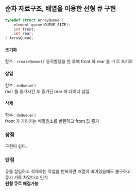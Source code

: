 ## 순차 자료구조, 배열을 이용한 선형 큐 구현

``` c
typedef struct ArrayQueue {
    element queue[QUEUE_SIZE];
    int front;
    int rear;
} ArrayQueue;
```

#### 초기화
함수 : `createQueue()`
동적할당을 한 후에 front 와 rear 를 -1 로 초기화


#### 삽입
함수 : `enQueue()`  
rear 를 증가시킨 후 증가된 rear 에 데이터 삽입

#### 삭제
함수 : `deQueue()`  
front 가 가리키는 배열원소를 반환하고 front 값 증가



### 장점
구현이 쉽다.

### 단점
큐를 삽입하고 삭제하는 작업을 반복하면 배열이 비어있음에도 불구하고  
큐가 가득 차있다고 인식  
**원형 큐로 해결가능**
